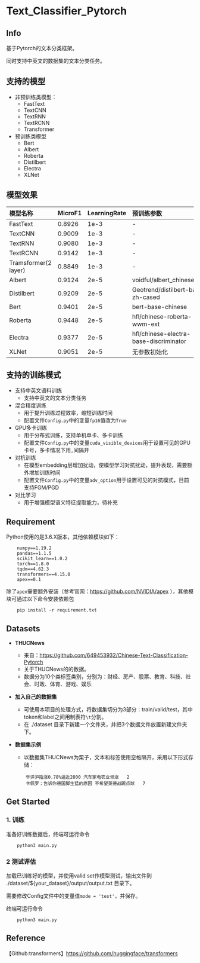 # Text_Classifier_Pytorch

## Info
基于Pytorch的文本分类框架。

同时支持中英文的数据集的文本分类任务。


## 支持的模型
- 非预训练类模型：
    - FastText
    - TextCNN
    - TextRNN
    - TextRCNN
    - Transformer
- 预训练类模型
    - Bert
    - Albert
    - Roberta
    - Distilbert
    - Electra
    - XLNet                                  


## 模型效果

| 模型名称 | MicroF1 | LearningRate | 预训练参数 |
| :-----| :---- | :---- | :---- |
| FastText | 0.8926 | 1e-3 | - |
| TextCNN | 0.9009 | 1e-3 | - |
| TextRNN | 0.9080 | 1e-3 | - |
| TextRCNN | 0.9142 | 1e-3 | - |
| Tramsformer(2 layer) | 0.8849 | 1e-3 | - |
| Albert | 0.9124 | 2e-5 | voidful/albert_chinese_tiny |
| Distilbert | 0.9209 | 2e-5 | Geotrend/distilbert-base-zh-cased |
| Bert | 0.9401 | 2e-5 | bert-base-chinese |
| Roberta | 0.9448 | 2e-5 | hfl/chinese-roberta-wwm-ext |
| Electra | 0.9377 | 2e-5 | hfl/chinese-electra-base-discriminator |
| XLNet | 0.9051 | 2e-5 | 无参数初始化 |


## 支持的训练模式

- 支持中英文语料训练
    - 支持中英文的文本分类任务
- 混合精度训练
    - 用于提升训练过程效率，缩短训练时间
    - 配置文件`Config.py`中的变量`fp16`值改为`True`
- GPU多卡训练
    - 用于分布式训练，支持单机单卡、多卡训练
    - 配置文件`Config.py`中的变量`cuda_visible_devices`用于设置可见的GPU卡号，多卡情况下用`,`间隔开
- 对抗训练
    - 在模型embedding层增加扰动，使模型学习对抗扰动，提升表现，需要额外增加训练时间
    - 配置文件`Config.py`中的变量`adv_option`用于设置可见的对抗模式，目前支持FGM/PGD
- 对比学习
    - 用于增强模型语义特征提取能力，待补充


## Requirement
Python使用的是3.6.X版本，其他依赖模块如下：
```
    numpy==1.19.2
    pandas==1.1.5
    scikit_learn==1.0.2
    torch==1.8.0
    tqdm==4.62.3
    transformers==4.15.0
    apex==0.1
```

除了`apex`需要额外安装（参考官网：https://github.com/NVIDIA/apex
），其他模块可通过以下命令安装依赖包
```
    pip install -r requirement.txt
```

## Datasets
* **THUCNews**
    * 来自：https://github.com/649453932/Chinese-Text-Classification-Pytorch
    * 关于THUCNews的的数据。
    * 数据分为10个类标签类别，分别为：财经、房产、股票、教育、科技、社会、时政、体育、游戏、娱乐

* **加入自己的数据集**
    * 可使用本项目的处理方式，将数据集切分为3部分：train/valid/test，其中token和label之间用制表符`\t`分割。
    * 在 ./dataset 目录下新建一个文件夹，并把3个数据文件放置新建文件夹下。

* **数据集示例**
    * 以数据集THUCNews为栗子，文本和标签使用空格隔开，采用以下形式存储：
    ```
        午评沪指涨0.78%逼近2800 汽车家电农业领涨	2
        卡佩罗：告诉你德国脚生猛的原因 不希望英德战踢点球	7
    ```


## Get Started
### 1. 训练
准备好训练数据后，终端可运行命令
```
    python3 main.py
```
### 2 测试评估
加载已训练好的模型，并使用valid set作模型测试，输出文件到 ./dataset/${your_dataset}/output/output.txt 目录下。

需要修改Config文件中的变量值`mode = 'test'`，并保存。

终端可运行命令
```
    python3 main.py
```


## Reference

【Github:transformers】https://github.com/huggingface/transformers

